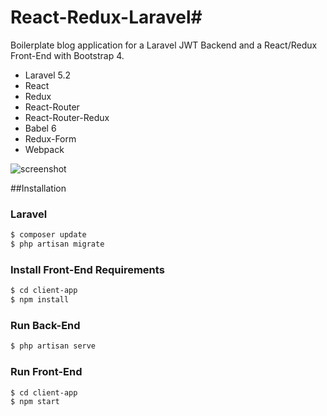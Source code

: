 # React-Redux-Laravel#

Boilerplate blog application for a Laravel JWT Backend and a React/Redux Front-End with Bootstrap 4.

* Laravel 5.2
* React
* Redux
* React-Router
* React-Router-Redux
* Babel 6
* Redux-Form
* Webpack

![screenshot](https://github.com/onerciller/react-redux-laravel/blob/master/public/img.png)

##Installation

### Laravel
```sh
$ composer update
$ php artisan migrate 

```

### Install Front-End Requirements
```sh
$ cd client-app
$ npm install
```

### Run Back-End

```sh
$ php artisan serve
```


### Run Front-End

```sh
$ cd client-app
$ npm start
```
 

